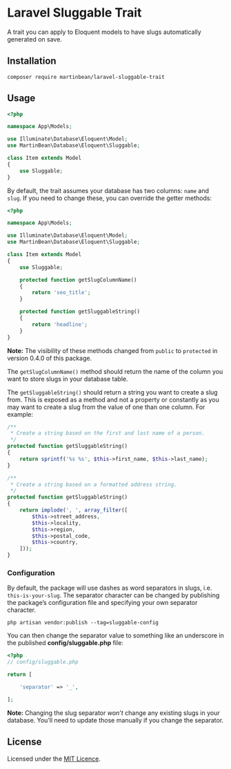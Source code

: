 # Laravel Sluggable Trait

A trait you can apply to Eloquent models to have slugs automatically generated on save.

## Installation

```
composer require martinbean/laravel-sluggable-trait
```

## Usage

```php
<?php

namespace App\Models;

use Illuminate\Database\Eloquent\Model;
use MartinBean\Database\Eloquent\Sluggable;

class Item extends Model
{
    use Sluggable;
}
```

By default, the trait assumes your database has two columns: `name` and `slug`.
If you need to change these, you can override the getter methods:

```php
<?php

namespace App\Models;

use Illuminate\Database\Eloquent\Model;
use MartinBean\Database\Eloquent\Sluggable;

class Item extends Model
{
    use Sluggable;

    protected function getSlugColumnName()
    {
        return 'seo_title';
    }

    protected function getSluggableString()
    {
        return 'headline';
    }
}

```
**Note:** The visibility of these methods changed from `public` to `protected` in version 0.4.0 of this package.

The `getSlugColumnName()` method should return the name of the column you want
to store slugs in your database table.

The `getSluggableString()` should return a string you want to create a slug
from. This is exposed as a method and not a property or constantly as you may
want to create a slug from the value of one than one column. For example:

```php
/**
 * Create a string based on the first and last name of a person.
 */
protected function getSluggableString()
{
    return sprintf('%s %s', $this->first_name, $this->last_name);
}
```

```php
/**
 * Create a string based on a formatted address string.
 */
protected function getSluggableString()
{
    return implode(', ', array_filter([
        $this->street_address,
        $this->locality,
        $this->region,
        $this->postal_code,
        $this->country,
    ]));
}
```

### Configuration
By default, the package will use dashes as word separators in slugs, i.e. `this-is-your-slug`. The separator character can be changed by publishing the package’s configuration file and specifying your own separator character.

```
php artisan vendor:publish --tag=sluggable-config
```

You can then change the separator value to something like an underscore in the published **config/sluggable.php** file:

```php
<?php
// config/sluggable.php

return [

    'separator' => '_',

];
```

**Note:** Changing the slug separator _won’t_ change any existing slugs in your database. You’ll need to update those manually if you change the separator.

## License

Licensed under the [MIT Licence](LICENSE.md).
